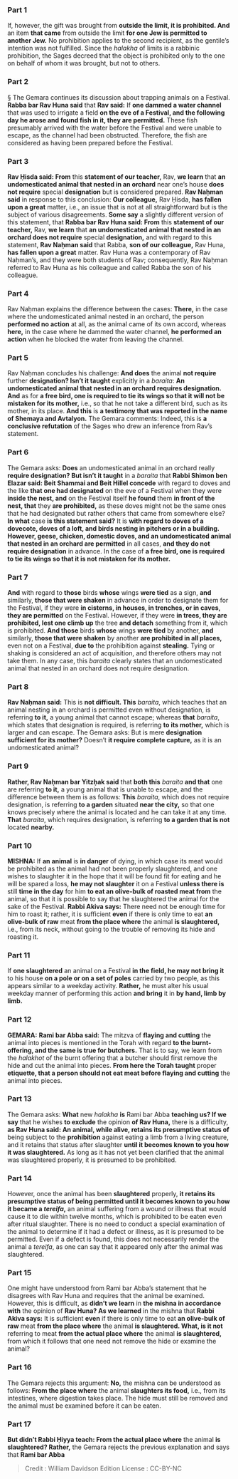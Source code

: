 
### Part 1
If, however, the gift was brought from <b>outside the limit, it is prohibited. And</b> an item <b>that came</b> from outside the limit <b>for one Jew is permitted to another Jew.</b> No prohibition applies to the second recipient, as the gentile’s intention was not fulfilled. Since the <i>halakha</i> of limits is a rabbinic prohibition, the Sages decreed that the object is prohibited only to the one on behalf of whom it was brought, but not to others.

### Part 2
§ The Gemara continues its discussion about trapping animals on a Festival. <b>Rabba bar Rav Huna said</b> that <b>Rav said:</b> If <b>one dammed a water channel</b> that was used to irrigate a field <b>on the eve of a Festival, and the following day he arose and found fish in it, they are permitted.</b> These fish presumably arrived with the water before the Festival and were unable to escape, as the channel had been obstructed. Therefore, the fish are considered as having been prepared before the Festival.

### Part 3
<b>Rav Ḥisda said: From</b> this <b>statement of our teacher,</b> Rav, <b>we learn</b> that <b>an undomesticated animal that nested in an orchard</b> near one’s house <b>does not require</b> special <b>designation</b> but is considered prepared. <b>Rav Naḥman said</b> in response to this conclusion: <b>Our colleague,</b> Rav Ḥisda, <b>has fallen upon a great</b> matter, i.e., an issue that is not at all straightforward but is the subject of various disagreements. <b>Some say</b> a slightly different version of this statement, that <b>Rabba bar Rav Huna said: From</b> this <b>statement of our teacher,</b> Rav, <b>we learn</b> that <b>an undomesticated animal that nested in an orchard does not require</b> special <b>designation,</b> and with regard to this statement, <b>Rav Naḥman said</b> that Rabba, <b>son of our colleague,</b> Rav Huna, <b>has fallen upon a great</b> matter. Rav Huna was a contemporary of Rav Naḥman’s, and they were both students of Rav; consequently, Rav Naḥman referred to Rav Huna as his colleague and called Rabba the son of his colleague.

### Part 4
Rav Naḥman explains the difference between the cases: <b>There,</b> in the case where the undomesticated animal nested in an orchard, the person <b>performed no action</b> at all, as the animal came of its own accord, whereas <b>here,</b> in the case where he dammed the water channel, <b>he performed an action</b> when he blocked the water from leaving the channel.

### Part 5
Rav Naḥman concludes his challenge: <b>And does</b> the animal <b>not require</b> further <b>designation? Isn’t it taught</b> explicitly in a <i>baraita</i>: <b>An undomesticated animal that nested in an orchard requires designation. And</b> as for <b>a free bird, one is required to tie its wings so that it will not be mistaken for its mother,</b> i.e., so that he not take a different bird, such as its mother, in its place. <b>And this</b> is <b>a testimony that was reported in the name of Shemaya and Avtalyon.</b> The Gemara comments: Indeed, this is <b>a conclusive refutation</b> of the Sages who drew an inference from Rav’s statement.

### Part 6
The Gemara asks: <b>Does</b> an undomesticated animal in an orchard really <b>require designation? But isn’t it taught</b> in a <i>baraita</i> that <b>Rabbi Shimon ben Elazar said: Beit Shammai and Beit Hillel concede</b> with regard to doves and the like <b>that one had designated</b> on the eve of a Festival when they were <b>inside the nest, and</b> on the Festival itself <b>he found</b> them <b>in front of the nest, that</b> they <b>are prohibited,</b> as these doves might not be the same ones that he had designated but rather others that came from somewhere else? <b>In what</b> case <b>is this statement said?</b> It is <b>with regard to doves of a dovecote, doves of a loft, and birds nesting in pitchers or in a building. However, geese, chicken, domestic doves, and an undomesticated animal that nested in an orchard are permitted</b> in all cases, <b>and they do not require designation</b> in advance. In the case of <b>a free bird, one is required to tie its wings so that it is not mistaken for its mother.</b>

### Part 7
<b>And</b> with regard to <b>those</b> birds <b>whose</b> wings <b>were tied</b> as a sign, <b>and</b> similarly, <b>those that were shaken</b> in advance in order to designate them for the Festival, if they were <b>in cisterns, in houses, in trenches, or in caves, they are permitted</b> on the Festival. However, if they were <b>in trees, they are prohibited, lest one climb up</b> the tree <b>and detach</b> something from it, which is prohibited. <b>And those</b> birds <b>whose</b> wings <b>were tied</b> by another, <b>and</b> similarly, <b>those that were shaken</b> by another <b>are prohibited in all places,</b> even not on a Festival, <b>due to</b> the prohibition against <b>stealing.</b> Tying or shaking is considered an act of acquisition, and therefore others may not take them. In any case, this <i>baraita</i> clearly states that an undomesticated animal that nested in an orchard does not require designation.

### Part 8
<b>Rav Naḥman said:</b> This is <b>not difficult. This</b> <i>baraita</i>, which teaches that an animal nesting in an orchard is permitted even without designation, is referring <b>to it,</b> a young animal that cannot escape; whereas <b>that</b> <i>baraita</i>, which states that designation is required, is referring <b>to its mother,</b> which is larger and can escape. The Gemara asks: But is mere <b>designation sufficient for its mother?</b> Doesn’t <b>it require complete capture,</b> as it is an undomesticated animal?

### Part 9
<b>Rather, Rav Naḥman bar Yitzḥak said</b> that <b>both this</b> <i>baraita</i> <b>and that</b> one are referring <b>to it,</b> a young animal that is unable to escape, and the difference between them is as follows: <b>This</b> <i>baraita</i>, which does not require designation, is referring <b>to a garden</b> situated <b>near the city,</b> so that one knows precisely where the animal is located and he can take it at any time. <b>That</b> <i>baraita</i>, which requires designation, is referring <b>to a garden that is not</b> located <b>nearby.</b>

### Part 10
<strong>MISHNA:</strong> If <b>an animal</b> is <b>in danger</b> of dying, in which case its meat would be prohibited as the animal had not been properly slaughtered, and one wishes to slaughter it in the hope that it will be found fit for eating and he will be spared a loss, <b>he may not slaughter</b> it on a Festival <b>unless there is</b> still <b>time in the day</b> for him <b>to eat an olive-bulk of roasted meat from</b> the animal, so that it is possible to say that he slaughtered the animal for the sake of the Festival. <b>Rabbi Akiva says:</b> There need not be enough time for him to roast it; rather, it is sufficient <b>even</b> if there is only time to eat <b>an olive-bulk of raw</b> meat <b>from the place where</b> the animal <b>is slaughtered,</b> i.e., from its neck, without going to the trouble of removing its hide and roasting it.

### Part 11
If <b>one slaughtered</b> an animal on a Festival <b>in the field, he may not bring it</b> to his house <b>on a pole or on a set of poles</b> carried by two people, as this appears similar to a weekday activity. <b>Rather,</b> he must alter his usual weekday manner of performing this action <b>and bring</b> it in <b>by hand, limb by limb.</b>

### Part 12
<strong>GEMARA:</strong> <b>Rami bar Abba said:</b> The mitzva of <b>flaying and cutting</b> the animal into pieces is mentioned in the Torah with regard <b>to the burnt-offering, and the same is true for butchers.</b> That is to say, we learn from the <i>halakhot</i> of the burnt offering that a butcher should first remove the hide and cut the animal into pieces. <b>From here the Torah taught</b> proper <b>etiquette, that a person should not eat meat before flaying and cutting</b> the animal into pieces.

### Part 13
The Gemara asks: <b>What</b> new <i>halakha</i> <b>is</b> Rami bar Abba <b>teaching us? If we say</b> that he wishes <b>to exclude</b> the opinion <b>of Rav Huna,</b> there is a difficulty, <b>as Rav Huna said: An animal, while alive, retains its presumptive status of</b> being subject to the <b>prohibition</b> against eating a limb from a living creature, and it retains that status after slaughter <b>until it becomes known to you how it was slaughtered.</b> As long as it has not yet been clarified that the animal was slaughtered properly, it is presumed to be prohibited.

### Part 14
However, once the animal has been <b>slaughtered</b> properly, <b>it retains its presumptive status of being permitted until it becomes known to you how it became a <i>tereifa</i>,</b> an animal suffering from a wound or illness that would cause it to die within twelve months, which is prohibited to be eaten even after ritual slaughter. There is no need to conduct a special examination of the animal to determine if it had a defect or illness, as it is presumed to be permitted. Even if a defect is found, this does not necessarily render the animal a <i>tereifa</i>, as one can say that it appeared only after the animal was slaughtered.

### Part 15
One might have understood from Rami bar Abba’s statement that he disagrees with Rav Huna and requires that the animal be examined. However, this is difficult, as <b>didn’t we learn</b> in <b>the mishna in accordance with</b> the opinion of <b>Rav Huna? As we learned</b> in the mishna that <b>Rabbi Akiva says:</b> It is sufficient <b>even</b> if there is only time to eat <b>an olive-bulk of raw</b> meat <b>from the place where</b> the animal <b>is slaughtered. What, is it not</b> referring to meat <b>from the actual place where</b> the animal <b>is slaughtered,</b> from which it follows that one need not remove the hide or examine the animal?

### Part 16
The Gemara rejects this argument: <b>No,</b> the mishna can be understood as follows: <b>From the place where</b> the animal <b>slaughters its food,</b> i.e., from its intestines, where digestion takes place. The hide must still be removed and the animal must be examined before it can be eaten.

### Part 17
<b>But didn’t Rabbi Ḥiyya teach: From the actual place where</b> the animal <b>is slaughtered? Rather,</b> the Gemara rejects the previous explanation and says that <b>Rami bar Abba</b>

>Credit : William Davidson Edition
>License : CC-BY-NC